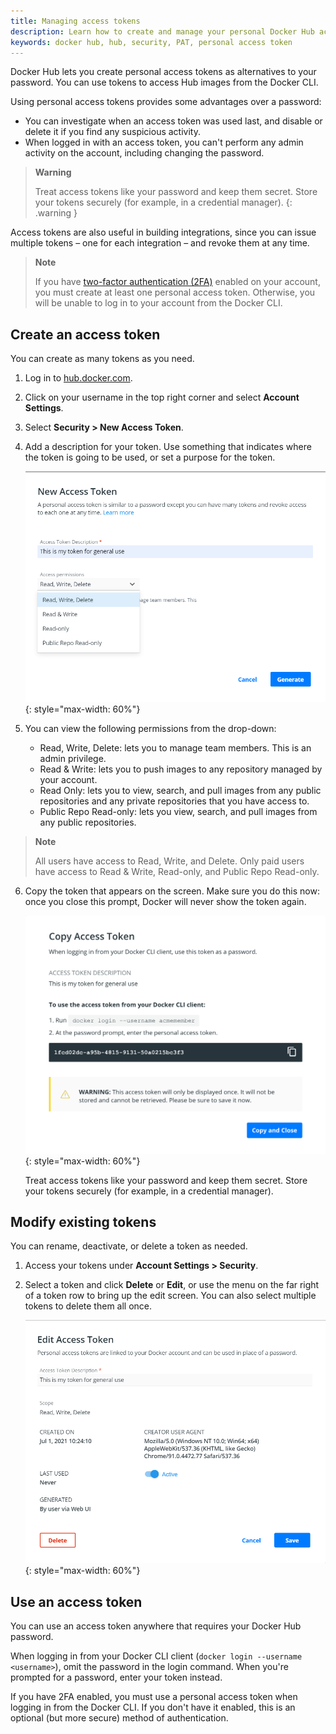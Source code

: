 ```yaml
---
title: Managing access tokens
description: Learn how to create and manage your personal Docker Hub access tokens to securely push and pull images programmatically.
keywords: docker hub, hub, security, PAT, personal access token
---
```


Docker Hub lets you create personal access tokens as alternatives to your password. You can use tokens to access Hub images from the Docker CLI.

Using personal access tokens provides some advantages over a password:
* You can investigate when an access token was used last, and disable or delete it if you find any suspicious activity.
* When logged in with an access token, you can't perform any admin activity on the account, including changing the password.

>**Warning**
>
> Treat access tokens like your password and keep them secret. Store your
> tokens securely (for example, in a credential manager).
{: .warning }

Access tokens are also useful in building integrations, since you can issue
multiple tokens &ndash; one for each integration &ndash; and revoke them at
any time.

>**Note**
>
> If you have [two-factor authentication (2FA)](/docker-hub/2fa) enabled on
> your account, you must create at least one personal access token. Otherwise,
> you will be unable to log in to your account from the Docker CLI.


## Create an access token

You can create as many tokens as you need.

1. Log in to [hub.docker.com](https://hub.docker.com).

2. Click on your username in the top right corner and select **Account
Settings**.

3. Select **Security > New Access Token**.

4. Add a description for your token. Use something that indicates where
the token is going to be used, or set a purpose for the token.

      ![PAT Menu](images/hub-create-token.png){: style="max-width: 60%"}

5. You can view the following permissions from the drop-down:
     * Read, Write, Delete: lets you to manage team members. This is an admin privilege.
     * Read & Write: lets you to push images to any repository managed by your account.
     * Read Only: lets you to view, search, and pull images from any public repositories and any private repositories that you have access to.
     * Public Repo Read-only: lets you view, search, and pull images from any public repositories.

 >**Note**
 >
 > All users have access to Read, Write, and Delete. Only paid users have
 > access to Read & Write, Read-only, and Public Repo Read-only.

6. Copy the token that appears on the screen. Make sure you do this now:
once you close this prompt, Docker will never show the token again.

      ![Copy Token](images/hub-copy-token.png){: style="max-width: 60%"}

      Treat access tokens like your password and keep them secret. Store your tokens securely (for example, in a credential manager).


## Modify existing tokens

You can rename, deactivate, or delete a token as needed.

1. Access your tokens under **Account Settings > Security**.

2. Select a token and click **Delete** or **Edit**, or use the menu on
the far right of a token row to bring up the edit screen. You can also
select multiple tokens to delete them all once.

      ![Modify Token](images/hub-edit-token.png){: style="max-width: 60%"}


## Use an access token

You can use an access token anywhere that requires your Docker Hub
password.

When logging in from your Docker CLI client (`docker login --username <username>`),
omit the password in the login command. When you're prompted for
a password, enter your token instead.

If you have 2FA enabled, you must use a personal access token when logging in
from the Docker CLI. If you don't have it enabled, this is an optional (but
more secure) method of authentication.